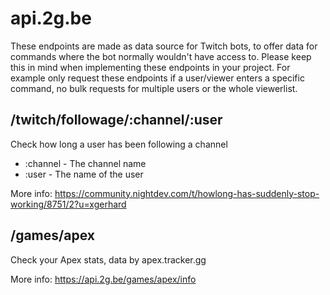 # api.2g.be
These endpoints are made as data source for Twitch bots, to offer data for commands where the bot normally wouldn't have access to. Please keep this in mind when implementing these endpoints in your project. For example only request these endpoints if a user/viewer enters a specific command, no bulk requests for multiple users or the whole viewerlist.

## /twitch/followage/:channel/:user
Check how long a user has been following a channel
- :channel - The channel name
- :user - The name of the user

More info: https://community.nightdev.com/t/howlong-has-suddenly-stop-working/8751/2?u=xgerhard

## /games/apex
Check your Apex stats, data by apex.tracker.gg

More info: https://api.2g.be/games/apex/info